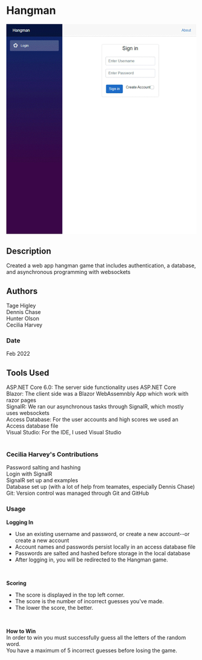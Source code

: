 # Hangman
![Hangman GIF](Screenshots/Hangman.gif)
<br>

## Description
Created a web app hangman game that includes authentication, a database, and asynchronous programming with websockets
<br>

## Authors
Tage Higley <br>
Dennis Chase <br>
Hunter Olson <br>
Cecilia Harvey <br>

### Date
Feb 2022
<br>

## Tools Used
ASP.NET Core 6.0: The server side functionality uses ASP.NET Core  <br>
Blazor: The client side was a Blazor WebAssemnbly App which work with razor pages <br>
SignalR: We ran our asynchronous tasks through SignalR, which mostly uses websockets <br>
Access Database: For the user accounts and high scores we used an Access database file  <br>
Visual Studio: For the IDE, I used Visual Studio <br>
<br>

### Cecilia Harvey's Contributions
Password salting and hashing <br>
Login with SignalR <br>
SignalR set up and examples <br>
Database set up (with a lot of help from teamates, especially Dennis Chase)<br>
Git: Version control was managed through Git and GitHub <br>

### Usage
**Logging In**
- Use an existing username and password, or create a new account--or create a new account 
- Account names and passwords persist locally in an access database file
- Passwords are salted and hashed before storage in the local database
- After logging in, you will be redirected to the Hangman game. 
<br>

**Scoring**
- The score is displayed in the top left corner. 
- The score is the number of incorrect guesses you've made. 
- The lower the score, the better. 
<br>

**How to Win**<br>
In order to win you must successfully guess all the letters of the random word. <br>
You have a maximum of 5 incorrect guesses before losing the game. 
<br>

